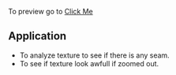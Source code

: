 To preview go to [Click Me](omerbhatti.github.io/TextureSeamAnalyzer/)
## Application
- To analyze texture to see if there is any seam.
- To see if texture look awfull if zoomed out.
